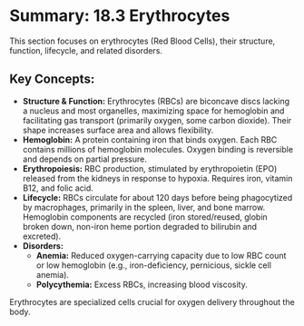 # Summary: 18.3 Erythrocytes

This section focuses on erythrocytes (Red Blood Cells), their structure, function, lifecycle, and related disorders.

## Key Concepts:

*   **Structure & Function:** Erythrocytes (RBCs) are biconcave discs lacking a nucleus and most organelles, maximizing space for hemoglobin and facilitating gas transport (primarily oxygen, some carbon dioxide). Their shape increases surface area and allows flexibility.
*   **Hemoglobin:** A protein containing iron that binds oxygen. Each RBC contains millions of hemoglobin molecules. Oxygen binding is reversible and depends on partial pressure.
*   **Erythropoiesis:** RBC production, stimulated by erythropoietin (EPO) released from the kidneys in response to hypoxia. Requires iron, vitamin B12, and folic acid.
*   **Lifecycle:** RBCs circulate for about 120 days before being phagocytized by macrophages, primarily in the spleen, liver, and bone marrow. Hemoglobin components are recycled (iron stored/reused, globin broken down, non-iron heme portion degraded to bilirubin and excreted).
*   **Disorders:**
    *   **Anemia:** Reduced oxygen-carrying capacity due to low RBC count or low hemoglobin (e.g., iron-deficiency, pernicious, sickle cell anemia).
    *   **Polycythemia:** Excess RBCs, increasing blood viscosity.

Erythrocytes are specialized cells crucial for oxygen delivery throughout the body.
